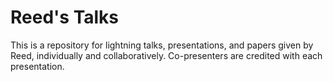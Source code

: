# Reed's Talks
This is a repository for lightning talks, presentations, and papers given by Reed, individually and collaboratively. Co-presenters are credited with each presentation.
